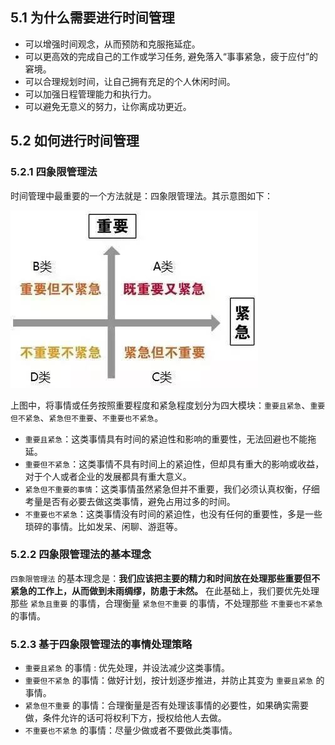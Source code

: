 ## 5.1 为什么需要进行时间管理

* 可以增强时间观念，从而预防和克服拖延症。
* 可以更高效的完成自己的工作或学习任务, 避免落入“事事紧急，疲于应付”的窘境。
* 可以合理规划时间，让自己拥有充足的个人休闲时间。
* 可以加强日程管理能力和执行力。
* 可以避免无意义的努力，让你离成功更近。

## 5.2 如何进行时间管理

### 5.2.1 四象限管理法

时间管理中最重要的一个方法就是：四象限管理法。其示意图如下：

![](pics/5-四象限.jpeg)

上图中，将事情或任务按照重要程度和紧急程度划分为四大模块：`重要且紧急`、`重要但不紧急`、`紧急但不重要`、`不重要也不紧急`。


* `重要且紧急`：这类事情具有时间的紧迫性和影响的重要性，无法回避也不能拖延。
* `重要但不紧急`：这类事情不具有时间上的紧迫性，但却具有重大的影响或收益，对于个人或者企业的发展都具有重大意义。
* `紧急但不重要的事情`：这类事情虽然紧急但并不重要，我们必须认真权衡，仔细考量是否有必要去做这类事情，避免占用过多的时间。
* `不重要也不紧急`：这类事情没有时间的紧迫性，也没有任何的重要性，多是一些琐碎的事情。比如发呆、闲聊、游逛等。

### 5.2.2 四象限管理法的基本理念

`四象限管理法` 的基本理念是：**我们应该把主要的精⼒和时间放在处理那些重要但不紧急的工作上，从而做到未⾬绸缪，防患于未然。** 在此基础上，我们要优先处理那些 `紧急且重要` 的事情，合理衡量 `紧急但不重要` 的事情，不处理那些 `不重要也不紧急` 的事情。

### 5.2.3 基于四象限管理法的事情处理策略

* `重要且紧急` 的事情 : 优先处理，并设法减少这类事情。
* `重要但不紧急` 的事情：做好计划，按计划逐步推进，并防止其变为 `重要且紧急` 的事情。
* `紧急但不重要` 的事情：合理衡量是否有处理该事情的必要性，如果确实需要做，条件允许的话可将权利下方，授权给他人去做。
* `不重要也不紧急` 的事情：尽量少做或者不要做此类事情。
 

 